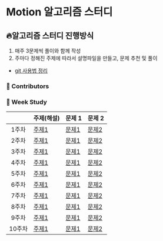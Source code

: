 # Motion 알고리즘 스터디

## :fire:알고리즘 스터디 진행방식

1. 매주 3문제씩 풀이와 함께 작성
2. 주마다 정해진 주제에 따라서 설명파일을 만들고, 문제 추천 및 풀이
- [git 사용법 정리](https://limm-jk.tistory.com/4)



### :rainbow: Contributors



### :rainbow: Week Study


|        | 주제(해설)                                                            | 문제 1                                                            | 문제 2                                                            |
| :----: | ------------------------------------------------------------ | ------------------------------------------------------------ | ------------------------------------------------------------ |
| 1주차  | [주제1](https://github.com/Limm-jk/CNU_Motion_Algorithm)            | [문제1](https://www.acmicpc.net/problem/16236)            | [문제2](https://www.acmicpc.net/problem/15686)            |
| 2주차  | [주제1](https://github.com/Limm-jk/CNU_Motion_Algorithm)            | [문제1](https://www.acmicpc.net/problem/16236)            | [문제2](https://www.acmicpc.net/problem/15686)            |
| 3주차  | [주제1](https://github.com/Limm-jk/CNU_Motion_Algorithm)            | [문제1](https://www.acmicpc.net/problem/16236)            | [문제2](https://www.acmicpc.net/problem/15686)            |
| 4주차  | [주제1](https://github.com/Limm-jk/CNU_Motion_Algorithm)            | [문제1](https://www.acmicpc.net/problem/16236)            | [문제2](https://www.acmicpc.net/problem/15686)            |
| 5주차  | [주제1](https://github.com/Limm-jk/CNU_Motion_Algorithm)            | [문제1](https://www.acmicpc.net/problem/16236)            | [문제2](https://www.acmicpc.net/problem/15686)            |
| 6주차  | [주제1](https://github.com/Limm-jk/CNU_Motion_Algorithm)            | [문제1](https://www.acmicpc.net/problem/16236)            | [문제2](https://www.acmicpc.net/problem/15686)            |
| 7주차  | [주제1](https://github.com/Limm-jk/CNU_Motion_Algorithm)            | [문제1](https://www.acmicpc.net/problem/16236)            | [문제2](https://www.acmicpc.net/problem/15686)            |
| 8주차  | [주제1](https://github.com/Limm-jk/CNU_Motion_Algorithm)            | [문제1](https://www.acmicpc.net/problem/16236)            | [문제2](https://www.acmicpc.net/problem/15686)            |
| 9주차  | [주제1](https://github.com/Limm-jk/CNU_Motion_Algorithm)            | [문제1](https://www.acmicpc.net/problem/16236)            | [문제2](https://www.acmicpc.net/problem/15686)            |
| 10주차  | [주제1](https://github.com/Limm-jk/CNU_Motion_Algorithm)            | [문제1](https://www.acmicpc.net/problem/16236)            | [문제2](https://www.acmicpc.net/problem/15686)            |
